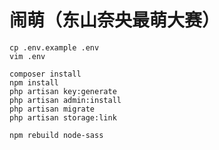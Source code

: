# 闹萌（东山奈央最萌大赛）

```
cp .env.example .env
vim .env
```

```
composer install
npm install
php artisan key:generate
php artisan admin:install
php artisan migrate
php artisan storage:link
```

```
npm rebuild node-sass 
```